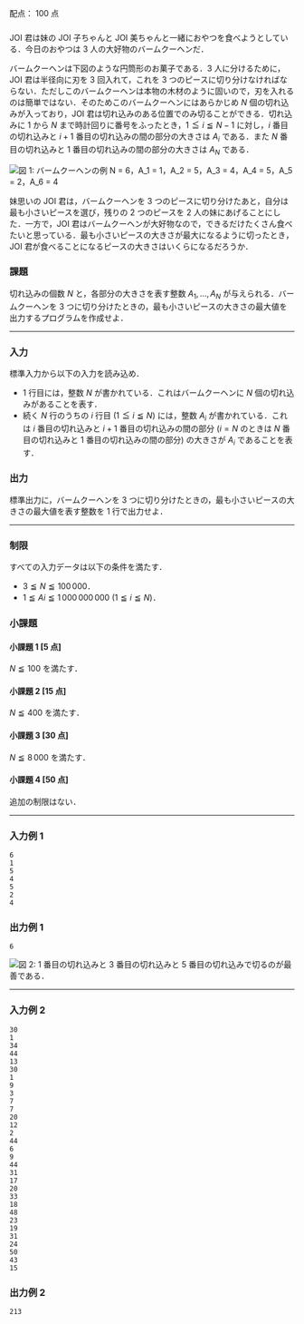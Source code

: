 配点： $100$ 点

###
JOI 君は妹の JOI 子ちゃんと JOI 美ちゃんと一緒におやつを食べようとしている．今日のおやつは $3$ 人の大好物のバームクーヘンだ．

バームクーヘンは下図のような円筒形のお菓子である．$3$ 人に分けるために，JOI 君は半径向に刃を $3$ 回入れて，これを $3$ つのピースに切り分けなければならない．ただしこのバームクーヘンは本物の木材のように固いので，刃を入れるのは簡単ではない．そのためこのバームクーヘンにはあらかじめ $N$ 個の切れ込みが入っており，JOI 君は切れ込みのある位置でのみ切ることができる．切れ込みに $1$ から $N$ まで時計回りに番号をふったとき，$1 \leqq i \leqq N - 1$ に対し，$i$ 番目の切れ込みと $i + 1$ 番目の切れ込みの間の部分の大きさは $A_i$ である．また $N$ 番目の切れ込みと $1$ 番目の切れ込みの間の部分の大きさは $A_N$ である．

![図 1: バームクーヘンの例 $N = 6$，$A_1 = 1$，$A_2 = 5$，$A_3 = 4$，$A_4 = 5$，$A_5 = 2$，$A_6 = 4$](https://img.atcoder.jp/joi2014ho/2014-ho-t3-fig01.png)

妹思いの JOI 君は，バームクーヘンを $3$ つのピースに切り分けたあと，自分は最も小さいピースを選び，残りの $2$ つのピースを $2$ 人の妹にあげることにした．一方で，JOI 君はバームクーヘンが大好物なので，できるだけたくさん食べたいと思っている．最も小さいピースの大きさが最大になるように切ったとき，JOI 君が食べることになるピースの大きさはいくらになるだろうか．

### 課題
切れ込みの個数 $N$ と，各部分の大きさを表す整数 $A_1, \ldots, A_N$ が与えられる．バームクーヘンを $3$ つに切り分けたときの，最も小さいピースの大きさの最大値を出力するプログラムを作成せよ．

---

### 入力
標準入力から以下の入力を読み込め．

- $1$ 行目には，整数 $N$ が書かれている．これはバームクーヘンに $N$ 個の切れ込みがあることを表す．
- 続く $N$ 行のうちの $i$ 行目 ($1 \leqq i \leqq N$) には，整数 $A_i$ が書かれている．これは $i$ 番目の切れ込みと $i + 1$ 番目の切れ込みの間の部分 ($i = N$ のときは $N$ 番目の切れ込みと $1$ 番目の切れ込みの間の部分) の大きさが $A_i$ であることを表す．

### 出力
標準出力に，バームクーヘンを $3$ つに切り分けたときの，最も小さいピースの大きさの最大値を表す整数を $1$ 行で出力せよ．

---

### 制限
すべての入力データは以下の条件を満たす．

- $3 \leqq N \leqq 100\,000$．
- $1 \leqq Ai \leqq 1\,000\,000\,000$ ($1 \leqq i \leqq N$)．

### 小課題
#### 小課題 1 [5 点]
$N \leqq 100$ を満たす．

#### 小課題 2 [15 点]
$N \leqq 400$ を満たす．

#### 小課題 3 [30 点]
$N \leqq 8\,000$ を満たす．

#### 小課題 4 [50 点]
追加の制限はない．

---

### 入力例 1
~~~
6
1
5
4
5
2
4
~~~

### 出力例 1
~~~
6
~~~

![図 2: $1$ 番目の切れ込みと $3$ 番目の切れ込みと $5$ 番目の切れ込みで切るのが最善である．](https://img.atcoder.jp/joi2014ho/2014-ho-t3-fig02.png)

---

### 入力例 2
~~~
30
1
34
44
13
30
1
9
3
7
7
20
12
2
44
6
9
44
31
17
20
33
18
48
23
19
31
24
50
43
15
~~~

### 出力例 2
~~~
213
~~~
